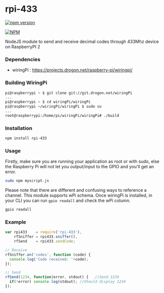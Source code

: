 # rpi-433
[![npm version](https://badge.fury.io/js/rpi-433.svg)](http://badge.fury.io/js/rpi-433)

[![NPM](https://nodei.co/npm/rpi-433.png?downloads=true)](https://nodei.co/npm/rpi-433/)

NodeJS module to send and receive decimal codes through 433Mhz device on RaspberryPI 2

### Dependencies
* wiringPi : https://projects.drogon.net/raspberry-pi/wiringpi/

### Building WiringPi
```bash
pi@raspberrypi ~ $ git clone git://git.drogon.net/wiringPi
...
pi@raspberrypi ~ $ cd wiringPi/wiringPi
pi@raspberrypi ~/wiringPi/wiringPi $ sudo su
...
root@raspberrypi:/home/pi/wiringPi/wiringPi# ./build
```

### Installation

```bash
npm install rpi-433
```

### Usage
Firstly, make sure you are running your application as root or with sudo, else the Raspberry Pi will not let you output/input to the GPIO and you'll get an error.
```bash
sudo npm myscript.js
```

Please note that there are different and confusing ways to reference a channel. This module supports wPi schema. Once wiringPi is installed, in your CLI you can run `gpio readall` and check the wPi column.

```bash
gpio readall
```


### Example

```js
var rpi433    = require('rpi-433'),
    rfSniffer = rpi433.sniffer(),
    rfSend    = rpi433.sendCode;

// Receive    
rfSniffer.on('codes', function (code) {
  console.log('Code received: '+code);
});

// Send
rfSend(1234, function(error, stdout) {   //Send 1234
  if(!error) console.log(stdout); //Should display 1234
});

```
